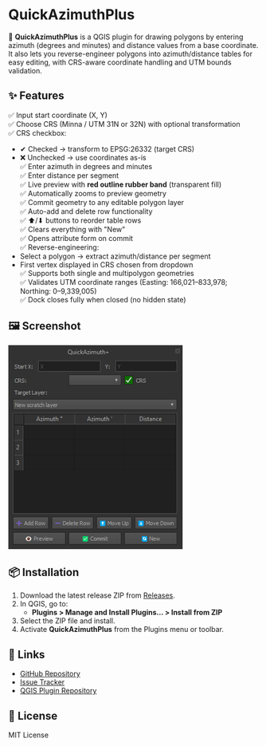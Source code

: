 # QuickAzimuthPlus

🧭 **QuickAzimuthPlus** is a QGIS plugin for drawing polygons by entering azimuth (degrees and minutes) and distance values from a base coordinate.  
It also lets you reverse-engineer polygons into azimuth/distance tables for easy editing, with CRS-aware coordinate handling and UTM bounds validation.

## ✨ Features

✅ Input start coordinate (X, Y)  
✅ Choose CRS (Minna / UTM 31N or 32N) with optional transformation  
✅ CRS checkbox:  
   - ✔ Checked → transform to EPSG:26332 (target CRS)  
   - ❌ Unchecked → use coordinates as-is  
✅ Enter azimuth in degrees and minutes  
✅ Enter distance per segment  
✅ Live preview with **red outline rubber band** (transparent fill)  
✅ Automatically zooms to preview geometry  
✅ Commit geometry to any editable polygon layer  
✅ Auto-add and delete row functionality  
✅ ⬆/⬇ buttons to reorder table rows  
✅ Clears everything with "New"  
✅ Opens attribute form on commit  
✅ Reverse-engineering:  
   - Select a polygon → extract azimuth/distance per segment  
   - First vertex displayed in CRS chosen from dropdown  
✅ Supports both single and multipolygon geometries  
✅ Validates UTM coordinate ranges (Easting: 166,021–833,978; Northing: 0–9,339,005)  
✅ Dock closes fully when closed (no hidden state)

## 🖼 Screenshot

![QuickAzimuthPlus Screenshot](screenshot.png)

## 📦 Installation

1. Download the latest release ZIP from [Releases](https://github.com/mikha651/QuickAzimuthPlus/releases).  
2. In QGIS, go to:  
   - **Plugins > Manage and Install Plugins… > Install from ZIP**  
3. Select the ZIP file and install.  
4. Activate **QuickAzimuthPlus** from the Plugins menu or toolbar.

## 🔗 Links

- [GitHub Repository](https://github.com/mikha651/QuickAzimuthPlus)  
- [Issue Tracker](https://github.com/mikha651/QuickAzimuthPlus/issues)  
- [QGIS Plugin Repository](https://plugins.qgis.org/plugins/QuickAzimuthPlus/)

## 📜 License

MIT License
